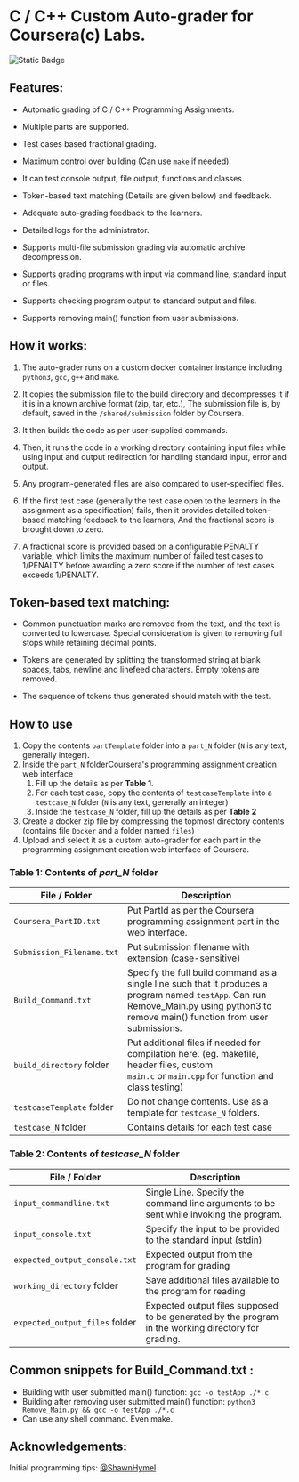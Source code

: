 # C / C++ Custom Auto-grader for Coursera(c) Labs.

![Static Badge](https://img.shields.io/badge/License-BSD--2--Clause-blue)

## Features:

* Automatic grading of C / C++ Programming Assignments.

* Multiple parts are supported.

* Test cases based fractional grading.

* Maximum control over building (Can use `make` if needed).

* It can test console output, file output, functions and classes. 

* Token-based text matching (Details are given below) and feedback.

* Adequate auto-grading feedback to the learners.

* Detailed logs for the administrator.

* Supports multi-file submission grading via automatic archive decompression.

* Supports grading programs with input via command line, standard input or files.

* Supports checking program output to standard output and files.

* Supports removing main() function from user submissions.

## How it works:

1. The auto-grader runs on a custom docker container instance including `python3`, `gcc`, `g++` and `make`.

2. It copies the submission file to the build directory and decompresses it if it is in a known archive format (zip, tar, etc.), The submission file is, by default, saved in the `/shared/submission` folder by Coursera.

3. It then builds the code as per user-supplied commands.

4. Then, it runs the code in a working directory containing input files while using input and output redirection for handling standard input, error and output.

5. Any program-generated files are also compared to user-specified files.

6. If the first test case (generally the test case open to the learners in the assignment as a specification) fails, then it provides detailed token-based matching feedback to the learners, And the fractional score is brought down to zero.

7. A fractional score is provided based on a configurable PENALTY variable, which limits the maximum number of failed test cases to 1/PENALTY before awarding a zero score if the number of test cases exceeds 1/PENALTY.

## Token-based text matching:

* Common punctuation marks are removed from the text, and the text is converted to lowercase. Special consideration is given to removing full stops while retaining decimal points.

* Tokens are generated by splitting the transformed string at blank spaces, tabs, newline and linefeed characters. Empty tokens are removed.

* The sequence of tokens thus generated should match with the test.

## How to use

1. Copy the contents `partTemplate` folder into a `part_N` folder (`N` is any text, generally integer).
2. Inside the `part_N` folderCoursera's programming assignment creation web interface
   1. Fill up the details as per **Table 1**.
   2. For each test case, copy the contents of `testcaseTemplate` into a `testcase_N` folder (`N` is any text, generally an integer)
   3. Inside the `testcase_N` folder, fill up the details as per **Table 2**
3. Create a docker zip file by compressing the topmost directory contents (contains file `Docker` and a folder named `files`)
4. Upload and select it as a custom auto-grader for each part in the programming assignment creation web interface of Coursera.

### Table 1: Contents of *part_N* folder

| File / Folder             | Description                                                                                                                                     |
| ------------------------- | ----------------------------------------------------------------------------------------------------------------------------------------------- |
| `Coursera_PartID.txt`     | Put PartId as per the Coursera programming assignment part in the web interface.                                                                |
| `Submission_Filename.txt` | Put submission filename with extension (case-sensitive)                                                                                         |
| `Build_Command.txt`       | Specify the full build command as a single line such that it produces a program named `testApp`. Can run Remove_Main.py using python3 to remove main() function from user submissions.                                               |
| `build_directory` folder  | Put additional files if needed for compilation here. (eg. makefile, header files, custom `main.c` or `main.cpp` for function and class testing) |
| `testcaseTemplate` folder | Do not change contents. Use as a template for `testcase_N` folders.                                                                             |
| `testcase_N` folder       | Contains details for each test case                                                                                                             |

### Table 2: Contents of *testcase_N* folder

| File / Folder                  | Description                                                                                         |
| ------------------------------ | --------------------------------------------------------------------------------------------------- |
| `input_commandline.txt`        | Single Line. Specify the command line arguments to be sent while invoking the program.              |
| `input_console.txt`            | Specify the input to be provided to the standard input (stdin)                                      |
| `expected_output_console.txt`  | Expected output from the program for grading                                                        |
| `working_directory` folder     | Save additional files available to the program for reading                                          |
| `expected_output_files` folder | Expected output files supposed to be generated by the program in the working directory for grading. |

## Common snippets for Build_Command.txt :
* Building with user submitted main() function: `gcc -o testApp ./*.c`
* Building after removing user submitted main() function: `python3 Remove_Main.py && gcc -o testApp ./*.c`
* Can use any shell command. Even make.

## Acknowledgements:

Initial programming tips: [@ShawnHymel](https://www.github.com/ShawnHymel)

